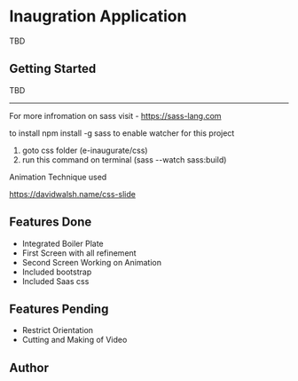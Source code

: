 # Inaugration Application

TBD

## Getting Started

TBD

---

For more infromation on sass
visit - https://sass-lang.com

to install npm install -g sass
to enable watcher for this project
1. goto css folder (e-inaugurate/css)
2. run this command on terminal (sass --watch sass:build)

Animation Technique used

https://davidwalsh.name/css-slide

## Features Done

- Integrated Boiler Plate
- First Screen with all refinement
- Second Screen Working on Animation
- Included bootstrap
- Included Saas css

## Features Pending
- Restrict Orientation
- Cutting and Making of Video

## Author

